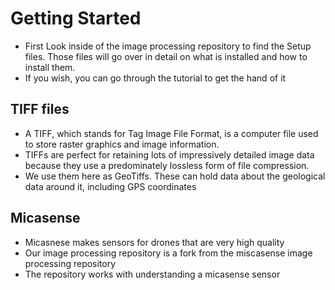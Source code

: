 # Getting Started

- First Look inside of the image processing repository to find the Setup files. Those files will go over in detail on what is installed and how to install them.
- If you wish, you can go through the tutorial to get the hand of it
## TIFF files
- A TIFF, which stands for Tag Image File Format, is a computer file used to store raster graphics and image information.
- TIFFs are perfect for retaining lots of impressively detailed image data because they use a predominately lossless form of file compression.
- We use them here as GeoTiffs. These can hold data about the geological data around it, including GPS coordinates
## Micasense
- Micasnese makes sensors for drones that are very high quality
- Our image processing repository is a fork from the miscasense image processing repository
- The repository works with understanding a micasense sensor


